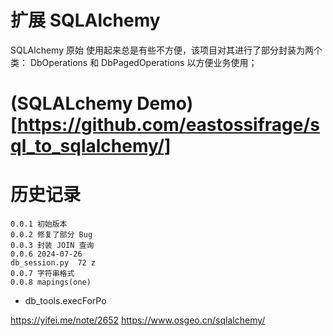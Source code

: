 # 扩展 SQLAlchemy

SQLAlchemy 原始 使用起来总是有些不方便，该项目对其进行了部分封装为两个类：
DbOperations 和 DbPagedOperations 以方便业务使用；

# (SQLALchemy Demo)[https://github.com/eastossifrage/sql_to_sqlalchemy/]

# 历史记录

```
0.0.1 初始版本
0.0.2 修复了部分 Bug
0.0.3 封装 JOIN 查询
0.0.6 2024-07-26
db_session.py  72 z
0.0.7 字符串格式
0.0.8 mapings(one)
```

- db_tools.execForPo

https://yifei.me/note/2652
https://www.osgeo.cn/sqlalchemy/
